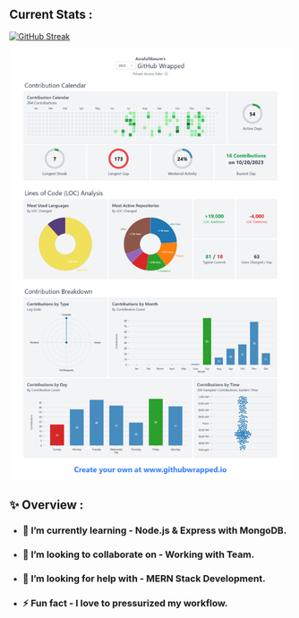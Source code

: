 <!-- ### Hi there 👋 -->
## Current Stats :
[![GitHub Streak](https://github-readme-streak-stats.herokuapp.com?user=AsrafulMasum&theme=blue-green&hide_border=true)](https://git.io/streak-stats)

![The San Juan Mountains are beautiful!](images/stats.png "San Juan Mountains")

## ✨ Overview : 
<!-- **AsrafulMasum/AsrafulMasum** is a ✨ _special_ ✨ repository because its `README.md` (this file) appears on your GitHub profile.

Here are some ideas to get you started: -->

<!-- - 🔭 I’m currently working on ... -->
- ### 🌱 I’m currently learning - Node.js & Express with MongoDB.
- ### 👯 I’m looking to collaborate on - Working with Team.
- ### 🤔 I’m looking for help with - MERN Stack Development.
- ### ⚡ Fun fact - I love to pressurized my workflow.
<!-- - 💬 Ask me about ...
- 📫 How to reach me: ...
- 😄 Pronouns: ... -->

